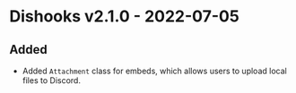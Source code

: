 ﻿# Dishooks v2.1.0 - 2022-07-05

## Added
- Added `Attachment` class for embeds, which allows users to upload local files to Discord.